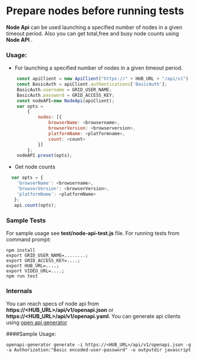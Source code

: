 # Prepare nodes before running tests

<b>Node Api</b> can be used launching a specified number of nodes in a given timeout period.
Also you can get total,free and busy node counts using <b>Node API</b> .

### Usage:

* For launching a specified number of nodes in a given timeout period.

```javascript
    const apiClient = new ApiClient("https://" + HUB_URL + "/api/v1")
    const BasicAuth = apiClient.authentications['BasicAuth'];
    BasicAuth.username = GRID_USER_NAME;
    BasicAuth.password = GRID_ACCESS_KEY;
    const nodeAPI=new NodeApi(apiClient);
    var opts =
        {
            nodes: [{
                browserName: <browsername>,
                browserVersion: <browserversion>,
                platformName: <platformname>,
                count: <count>
            }]
        }; 
    nodeAPI.preset(opts);
```

* Get node counts

```javascript
  var opts = {
    'browserName': <browsername>,
    'browserVersion': <browserVersion>,
    'platformName': <platformName>
   }; 
   api.count(opts);
```

### Sample Tests

For sample usage see <b>test/node-api-test.js</b> file. For running tests from command prompt:

```
npm install
export GRID_USER_NAME=........;
export GRID_ACCESS_KEY=....;
export HUB_URL=....;
export VIDEO_URL=....;
npm run test
```

### Internals

You can reach specs of node api from <b>https://<HUB_URL>/api/v1/openapi.json</b> or <b>https://<HUB_URL>/api/v1/openapi.yaml</b>.
You can generate api clients using [open api generator](https://github.com/OpenAPITools/openapi-generator)

####Sample Usage:
```
openapi-generator generate -i https://<HUB_URL>/api/v1/openapi.json -g -a Authorization:"Basic encoded-user-password" -o outputdir javascript
```